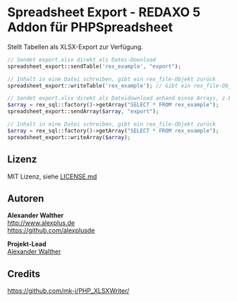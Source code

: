 # Spreadsheet Export - REDAXO 5 Addon für PHPSpreadsheet

Stellt Tabellen als XLSX-Export zur Verfügung.

```php
// Sendet export.xlsx direkt als Datei-Download
spreadsheet_export::sendTable('rex_example', "export");

// Inhalt in eine Datei schreiben, gibt ein rex_file-Objekt zurück
spreadsheet_export::writeTable('rex_example'); // Gibt ein rex_file-Objekt zurück

// Sendet export.xlsx direkt als Dateidownload anhand einse Arrays, z.B. von rex_sql
$array = rex_sql::factory()->getArray("SELECT * FROM rex_example");
spreadsheet_export::sendArray($array, "export");

// Inhalt in eine Datei schreiben, gibt ein rex_file-Objekt zurück
$array = rex_sql::factory()->getArray("SELECT * FROM rex_example");
spreadsheet_export::writeArray($array);
```

## Lizenz

MIT Lizenz, siehe [LICENSE.md](https://github.com/alexplusde/spreadsheet_export/blob/master/LICENSE.md)  

## Autoren

**Alexander Walther**  
http://www.alexplus.de  
https://github.com/alexplusde  

**Projekt-Lead**  
[Alexander Walther](https://github.com/alexplusde)

## Credits

<https://github.com/mk-j/PHP_XLSXWriter/>
